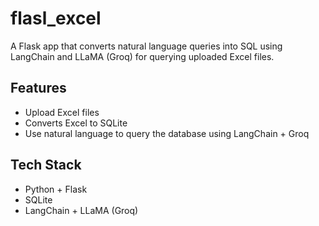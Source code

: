 # flasl_excel

A Flask app that converts natural language queries into SQL using LangChain and LLaMA (Groq) for querying uploaded Excel files.

## Features
- Upload Excel files
- Converts Excel to SQLite
- Use natural language to query the database using LangChain + Groq

## Tech Stack
- Python + Flask
- SQLite
- LangChain + LLaMA (Groq)
